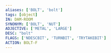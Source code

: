 ```yaml
---
aliases: ['BOLT', 'bolt']
tags: [object]
IN: DAM-ROOM
SYNONYM: ['BOLT', 'NUT']
ADJECTIVE: ['METAL', 'LARGE']
DESC: "bolt"
FLAGS: ['NDESCBIT', 'TURNBIT', 'TRYTAKEBIT']
ACTION: BOLT-F
---
```

